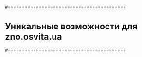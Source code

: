 #==========================================
# Уникальные возможности для zno.osvita.ua
#==========================================
